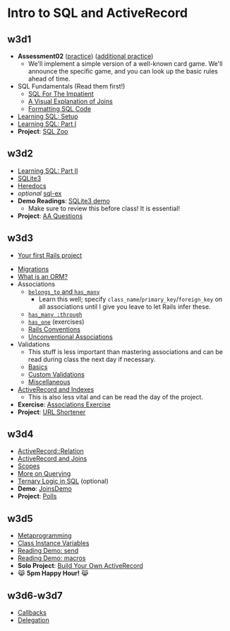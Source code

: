 # Intro to SQL and ActiveRecord

## w3d1

+ **Assessment02** ([practice][assessment-practice]) ([additional practice][assessment-practice2])
    + We'll implement a simple version of a well-known card game. We'll announce
      the specific game, and you can look up the basic rules ahead of time.
+ SQL Fundamentals (Read them first!)
    + [SQL For The Impatient][sql-intro]
    + [A Visual Explanation of Joins][visual-joins]
    + [Formatting SQL Code][sql-formatting]
+ [Learning SQL: Setup][learning-sql-setup]
+ [Learning SQL: Part I][learning-sql-part-i]
+ **Project**: [SQL Zoo][sqlzoo-readme]

[assessment-practice]: http://github.com/appacademy/assessment-prep
[assessment-practice2]: http://github.com/appacademy/assessment-prep

[sql-intro]: ../../sql/readings/sql-intro.md
[visual-joins]: http://www.codinghorror.com/blog/2007/10/a-visual-explanation-of-sql-joins.html
[sql-formatting]: ../../sql/readings/formatting.md

[learning-sql-setup]: ../../sql/readings/setup.md
[learning-sql-part-i]: ../../sql/readings/part-i.md
[sqlzoo-readme]: ../../sql/projects/sqlzoo

## w3d2

+ [Learning SQL: Part II][learning-sql-part-ii]
+ [SQLite3][sqlite3]
+ [Heredocs][heredocs]
+ _optional_ [sql-ex][sql-ex]
+ **Demo Readings**: [SQLite3 demo][sqlite3-demo]
    + Make sure to review this before class! It is essential!
+ **Project**: [AA Questions][aa-questions]

[learning-sql-part-ii]: ../../sql/readings/part-ii.md
[sqlite3]: ../../sql/readings/sqlite3.md
[heredocs]: ../../sql/readings/heredocs.md
[sql-ex]: http://www.sql-ex.ru/

[sqlite3-demo]: ../../sql/demos/sqlite3_demo

[aa-questions]: ../../sql/projects/aa_questions

## w3d3

* [Your first Rails project][first-rails-project]
+ [Migrations][ar-migrations]
+ [What is an ORM?][ar-orm]
+ Associations
    + [`belongs_to` and `has_many`][belongs-to-has-many]
        * Learn this well; specify
          `class_name`/`primary_key`/`foreign_key` on all associations
          until I give you leave to let Rails infer these.
    + [`has_many :through`][has-many-through]
    + [`has_one`][has-one] (exercises)
    + [Rails Conventions][rails-conventions]
    + [Unconventional Associations][unconventional-associations]
+ Validations
    + This stuff is less important than mastering associations and can
      be read during class the next day if necessary.
    + [Basics][validations]
    + [Custom Validations][custom-validations]
    + [Miscellaneous][validations-misc]
+ [ActiveRecord and Indexes][ar-indexing]
    + This is also less vital and can be read the day of the project.
+ **Exercise**: [Associations Exercise][associations-exercise]
+ **Project**: [URL Shortener][url-shortener]

[first-rails-project]: ../../sql/readings/first-rails-project.md
[ar-migrations]: ../../sql/readings/migrations.md
[ar-orm]: ../../sql/readings/orm.md

[belongs-to-has-many]: ../../sql/readings/belongs-to-has-many.md
[has-many-through]: ../../sql/readings/has-many-through.md
[has-one]: ../../sql/readings/has-one.md
[rails-conventions]: ../../sql/readings/rails-conventions.md
[unconventional-associations]: ../../sql/readings/unconventional-associations.md

[validations]: ../../sql/readings/validations.md
[custom-validations]: ../../sql/readings/custom-validations.md
[validations-misc]: ../../sql/readings/validations-misc.md

[ar-indexing]: ../../sql/readings/indexing.md

[associations-exercise]: ../../sql/projects/associations_exercise
[url-shortener]: ../../sql/projects/url_shortener

## w3d4

+ [ActiveRecord::Relation][relation]
+ [ActiveRecord and Joins][ar-joins]
+ [Scopes][scopes]
+ [More on Querying][querying-ii]
+ [Ternary Logic in SQL][sql-ternary-logic] (optional)
+ **Demo**: [JoinsDemo][joins-demo]
+ **Project**: [Polls][polls-app]

[relation]: ../../sql/readings/relation.md
[ar-joins]: ../../sql/readings/joins.md
[scopes]: ../../sql/readings/scopes.md
[querying-ii]: ../../sql/readings/querying-ii.md
[sql-ternary-logic]: ../../sql/readings/sql-ternary-logic.md

[joins-demo]: ../../sql/demos/joins_demo

[polls-app]: ../../sql/projects/polls_app

## w3d5

+ [Metaprogramming][metaprogramming]
+ [Class Instance Variables][class-instance-variables]
+ [Reading Demo: send][meta-send]
+ [Reading Demo: macros][meta-macros]
+ **Solo Project**: [Build Your Own ActiveRecord][build-your-own-ar]
+ :joy_cat: **5pm Happy Hour!** :joy_cat:

[metaprogramming]: ../../sql/readings/metaprogramming.md
[class-instance-variables]: ../../sql/readings/class-instance-variables.md
[meta-send]: ../../sql/demos/send.rb
[meta-macros]: ../../sql/demos/macros.rb
[build-your-own-ar]: ../../sql/projects/active_record_lite

## w3d6-w3d7

+ [Callbacks][callbacks]
+ [Delegation][delegation]

[callbacks]: ../../sql/readings/callbacks.md
[delegation]: ../../sql/readings/delegation.md
